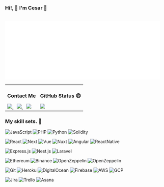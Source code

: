 
<!DOCTYPE html>
<html lang="en">
<head>
  <meta charset="UTF-8">
  <meta http-equiv="X-UA-Compatible" content="IE=edge">
  <meta name="viewport" content="width=device-width, initial-scale=1.0">
  <link rel="stylesheet" href="./styles/main.css">
</head>
<body>

### Hi!, 👋 I'm Cesar 🙂
<div align="center">
	<br>
  <img src="about-me.svg" width="800" height="auto" alt="Click to see the source">
</div>

<table width="100%">
  <tr>
    <td>
      <div align='left'>
        <h3>Contact Me</h3>
        <a href="https://t.me/cl_jupiter">
          <img src="https://img.shields.io/badge/telegram-26A5E4.svg?&style=for-the-badge&logo=telegram&logoColor=white" />
        </a>&nbsp;&nbsp;
        <a href="https://join.skype.com/invite/dgoMztLd0b00">
          <img src="https://img.shields.io/badge/skype-00AFF0.svg?&style=for-the-badge&logo=skype&logoColor=white" />
        </a>&nbsp;&nbsp;
        <a href="mailto:cesar.lie.dev@gmail.com">
          <img src="https://img.shields.io/badge/gmail-EA4335.svg?&style=for-the-badge&logo=gmail&logoColor=white" />
        </a>
      </div>
    </td>
    <td>
      <h3>GitHub Status 😎</h3>
      <a class='Most-used-languages' href='https://github.com/cljupiter'>
        <img width="100%" id='github-status' src='https://github-readme-stats.vercel.app/api/top-langs/?username=cljupiter&layout=compact' />
      </a>
    </td>
  </tr>
</table>

### My skill sets. 🧰

![JavaScript](https://img.shields.io/badge/javascript-F7DF1E.svg?style=for-the-badge&logo=javascript&logoColor=white)
![PHP](https://img.shields.io/badge/PHP-777BB4?style=for-the-badge&logo=php&logoColor=white)
![Python](https://img.shields.io/badge/python-3776AB.svg?style=for-the-badge&logo=python&logoColor=white)
![Solidity](https://img.shields.io/badge/solidity-363636?style=for-the-badge&logo=solidity&logoColor=white)


![React](https://img.shields.io/badge/react-61DAFB.svg?style=for-the-badge&logo=react&logoColor=white)
![Next](https://img.shields.io/badge/Next.js-000000.svg?style=for-the-badge&logo=next.js&logoColor=white)
![Vue](https://img.shields.io/badge/Vue.js-4FC08D.svg?style=for-the-badge&logo=vue.js&logoColor=white)
![Nuxt](https://img.shields.io/badge/nuxt-17202C.svg?style=for-the-badge&logo=nuxt.js&logoColor=white)
![Angular](https://img.shields.io/badge/Angular-orange.svg?style=for-the-badge&logo=angular&logoColor=white)
![ReactNative](https://img.shields.io/badge/React%20Native-blue.svg?style=for-the-badge&logo=react&logoColor=white)

![Express.js](https://img.shields.io/badge/express.js-000000.svg?style=for-the-badge&logo=express&logoColor=%white)
![Nest.js](https://img.shields.io/badge/nestjs-E0234E.svg?style=for-the-badge&logo=nestjs&logoColor=white)
![Laravel](https://img.shields.io/badge/laravel-FF2D20.svg?style=for-the-badge&logo=laravel&logoColor=white)

![Ethereum](https://img.shields.io/badge/Ethereum-3C3C3D.svg?style=for-the-badge&logo=ethereum&logoColor=white)
![Binance](https://img.shields.io/badge/binance-F0B90B.svg?style=for-the-badge&logo=binance&logoColor=white)
![OpenZeppelin](https://img.shields.io/badge/OpenZeppelin-4E5EE4.svg?style=for-the-badge&logo=OpenZeppelin&logoColor=white)
![OpenZeppelin](https://img.shields.io/badge/web3-F16822.svg?style=for-the-badge&logo=web3.js&logoColor=white)

![Git](https://img.shields.io/badge/git-F05032.svg?style=for-the-badge&logo=git&logoColor=white)
![Heroku](https://img.shields.io/badge/Heroku-430098.svg?style=for-the-badge&logo=heroku&logoColor=white)
![DigitalOcean](https://img.shields.io/badge/DigitalOcean-0080FF.svg?style=for-the-badge&logo=DigitalOcean&logoColor=white)
![Firebase](https://img.shields.io/badge/firebase-FFCA28.svg?style=for-the-badge&logo=firebase&logoColor=white)
![AWS](https://img.shields.io/badge/aws-232F3E.svg?style=for-the-badge&logo=amazon%20aws&logoColor=white)
![GCP](https://img.shields.io/badge/GCP-yellow.svg?style=for-the-badge&logo=google-cloud&logoColor=white)

![Jira](https://img.shields.io/badge/Jira-0052CC.svg?style=for-the-badge&logo=Jira&logoColor=white)
![Trello](https://img.shields.io/badge/Trello-0052CC.svg?style=for-the-badge&logo=Trello&logoColor=white)
![Asana](https://img.shields.io/badge/Asana-273347.svg?style=for-the-badge&logo=asana&logoColor=white)
</body>
</html>
